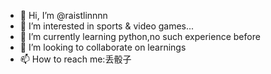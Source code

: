 - 👋 Hi, I’m @raistlinnnn
- 👀 I’m interested in sports & video games...
- 🌱 I’m currently learning python,no such experience before
- 💞️ I’m looking to collaborate on learnings
- 📫 How to reach me:丢骰子

<!---
raistlinnnn/raistlinnnn is a ✨ special ✨ repository because its `README.md` (this file) appears on your GitHub profile.
You can click the Preview link to take a look at your changes.
--->
